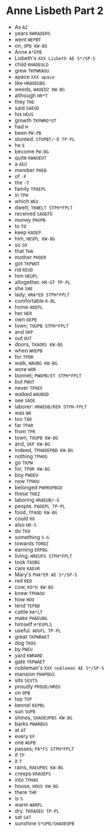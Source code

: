 # Anne Lisbeth Part 2

* As `AZ`
* years `KWRAOERS`
* went `WEPBT`
* on, `OPB KW-BG`
* Anne `A*EPB`
* Lisbeth's `XXX Lisbeth AE S*/SP-S`
* child `KHAOEULD`
* grew `TKPWRAOU`
* apace `XXX apace`
* like `HRAOEUBG`
* weeds, `WAOEDZ KW-BG`
* although `HR*T`
* they `THE`
* said `SAEUD`
* his `HEUS`
* growth `TKPWRO*UT`
* had `H`
* been `PW-PB`
* stunted. `STUPBT/-D TP-PL`
* he `E`
* become `PW-BG`
* quite `KWAOEUT`
* a `AEU`
* member `PHEB`
* of `-F`
* the `-T`
* family `TPAEPL`
* in `TPH`
* which `WEU`
* dwelt; `TKWELT STPH*FPLT`
* received `SAOEFD`
* money `PHUPB`
* to `TO`
* keep `KAOEP`
* him, `HEUPL KW-BG`
* so `SO`
* that `THA`
* mother `PHOER`
* got `TKPWOT`
* rid `REUD`
* him `HEUPL`
* altogether. `HR-GT TP-PL`
* she `SHE`
* lady; `HRA*ED STPH*FPLT`
* comfortable `K-BL`
* home `HOEPL`
* her `HER`
* own `OEPB`
* town; `TOUPB STPH*FPLT`
* and `SKP`
* out `OUT`
* doors, `TKAORS KW-BG`
* when `WHEPB`
* for `TPOR`
* walk, `WAUBG KW-BG`
* wore `WOR`
* bonnet; `PWOPB/ET STPH*FPLT`
* but `PWUT`
* never `TPHEF`
* walked `WAUBGD`
* see `SAOE`
* laborer: `HRAEUB/RER STPH-FPLT`
* was `WA`
* too `TAO`
* far `TPAR`
* from `TPR`
* town, `TOUPB KW-BG`
* and, `SKP KW-BG`
* indeed, `TPHAOEPBD KW-BG`
* nothing `TPHOG`
* go `TKPW`
* for, `TPOR KW-BG`
* boy `PWOEU`
* now `TPHOU`
* belonged `PWHROPBGD`
* these `THEZ`
* laboring `HRAEUB/-G`
* people. `PAOEPL TP-PL`
* food, `TPAOD KW-BG`
* could `KO`
* also `HR-S`
* do `TKO`
* something `S-G`
* towards `TORDZ`
* earning `ERPBG`
* living; `HREUFG STPH*FPLT`
* took `TAOBG`
* care `KAEUR`
* Mary's `PHA*ER AE S*/SP-S`
* red `RED`
* cow, `KO*U KW-BG`
* knew `TPHAOU`
* how `HOU`
* tend `TEPBD`
* cattle `KA*LT`
* make `PHAEUBG`
* himself `H*EUPLS`
* useful. `AOUFL TP-PL`
* great `TKPWRAET`
* dog `TKOG`
* by `PWEU`
* yard `KWRARD`
* gate `TKPWAET`
* nobleman's `XXX nobleman AE S*/SP-S`
* mansion `PHAPBGS`
* sits `SEUTS`
* proudly `PROUD/HREU`
* on `OPB`
* top `TOP`
* kennel `KEPBL`
* sun `SUPB`
* shines, `SHAOEUPBS KW-BG`
* barks `PWARBGS`
* at `AT`
* every `EF`
* one `WUPB`
* passes; `PA*FS STPH*FPLT`
* if `TP`
* it `T`
* rains, `RAEUPBS KW-BG`
* creeps `KRAOEPS`
* into `TPHAO`
* house, `HOUS KW-BG`
* there `THR`
* is `S`
* warm `WARPL`
* dry. `TKRAOEU TP-PL`
* sat `SAT`
* sunshine `S*UPB/SHAOEUPB`
